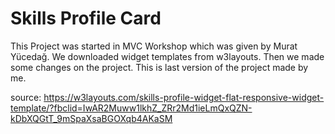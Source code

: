 # Skills Profile Card
This Project was started in MVC Workshop which was given by Murat Yücedağ. We downloaded widget templates from w3layouts. Then we made some changes on the project. This is last version of the project made by me. 

source:
https://w3layouts.com/skills-profile-widget-flat-responsive-widget-template/?fbclid=IwAR2Muww1lkhZ_ZRr2Md1ieLmQxQZN-kDbXQGtT_9mSpaXsaBGOXqb4AKaSM

